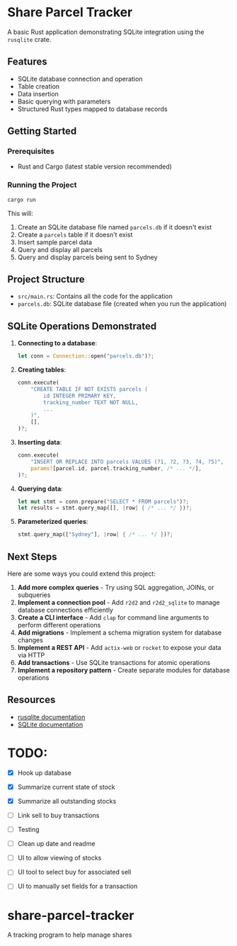 # Share Parcel Tracker

A basic Rust application demonstrating SQLite integration using the `rusqlite` crate.

## Features

- SQLite database connection and operation
- Table creation
- Data insertion
- Basic querying with parameters
- Structured Rust types mapped to database records

## Getting Started

### Prerequisites

- Rust and Cargo (latest stable version recommended)

### Running the Project

```bash
cargo run
```

This will:
1. Create an SQLite database file named `parcels.db` if it doesn't exist
2. Create a `parcels` table if it doesn't exist
3. Insert sample parcel data
4. Query and display all parcels
5. Query and display parcels being sent to Sydney

## Project Structure

- `src/main.rs`: Contains all the code for the application
- `parcels.db`: SQLite database file (created when you run the application)

## SQLite Operations Demonstrated

1. **Connecting to a database**:
   ```rust
   let conn = Connection::open("parcels.db")?;
   ```

2. **Creating tables**:
   ```rust
   conn.execute(
       "CREATE TABLE IF NOT EXISTS parcels (
           id INTEGER PRIMARY KEY,
           tracking_number TEXT NOT NULL,
           ...
       )",
       [],
   )?;
   ```

3. **Inserting data**:
   ```rust
   conn.execute(
       "INSERT OR REPLACE INTO parcels VALUES (?1, ?2, ?3, ?4, ?5)",
       params![parcel.id, parcel.tracking_number, /* ... */],
   )?;
   ```

4. **Querying data**:
   ```rust
   let mut stmt = conn.prepare("SELECT * FROM parcels")?;
   let results = stmt.query_map([], |row| { /* ... */ })?;
   ```

5. **Parameterized queries**:
   ```rust
   stmt.query_map(["Sydney"], |row| { /* ... */ })?;
   ```

## Next Steps

Here are some ways you could extend this project:

1. **Add more complex queries** - Try using SQL aggregation, JOINs, or subqueries
2. **Implement a connection pool** - Add `r2d2` and `r2d2_sqlite` to manage database connections efficiently
3. **Create a CLI interface** - Add `clap` for command line arguments to perform different operations
4. **Add migrations** - Implement a schema migration system for database changes
5. **Implement a REST API** - Add `actix-web` or `rocket` to expose your data via HTTP
6. **Add transactions** - Use SQLite transactions for atomic operations
7. **Implement a repository pattern** - Create separate modules for database operations

## Resources

- [rusqlite documentation](https://docs.rs/rusqlite/latest/rusqlite/)
- [SQLite documentation](https://www.sqlite.org/docs.html)


# TODO:

- [X] Hook up database
- [X] Summarize current state of stock
- [X] Summarize all outstanding stocks
- [ ] Link sell to buy transactions
- [ ] Testing
- [ ] Clean up date and readme
- [ ] UI to allow viewing of stocks
- [ ] UI tool to select buy for associated sell
- [ ] UI to manually set fields for a transaction



# share-parcel-tracker
A tracking program to help manage shares
